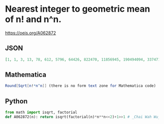 # Nearest integer to geometric mean of n\! and n^n\.
https://oeis.org/A062872
## JSON
```JSON
[1, 1, 3, 13, 78, 612, 5796, 64426, 822470, 11856945, 190494094, 3374719084, 65351559893, 1373320643023, 31124359701926, 756718320351009, 19645797269948963, 542437979097898912, 15871685747774947593, 490576250611060132721, 15972108990755818357442]
```
## Mathematica
```Mathematica
Round[Sqrt[n!*n^n]] (there is no form text zone for Mathematica code)
```
## Python
```Python
from math import isqrt, factorial
def A062872(n): return isqrt(factorial(n)*n**n<<2)+1>>1 # _Chai Wah Wu_, Jun 19 2024
```
